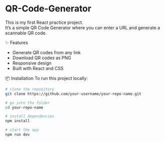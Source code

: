 # QR-Code-Generator

This is my first React practice project.  
It’s a simple QR Code Generator where you can enter a URL and generate a scannable QR code.  

✨ Features
- Generate QR codes from any link
- Download QR codes as PNG
- Responsive design
- Built with React and CSS

📦 Installation
To run this project locally:
```bash
# clone the repository
git clone https://github.com/your-username/your-repo-name.git

# go into the folder
cd your-repo-name

# install dependencies
npm install

# start the app
npm run dev
